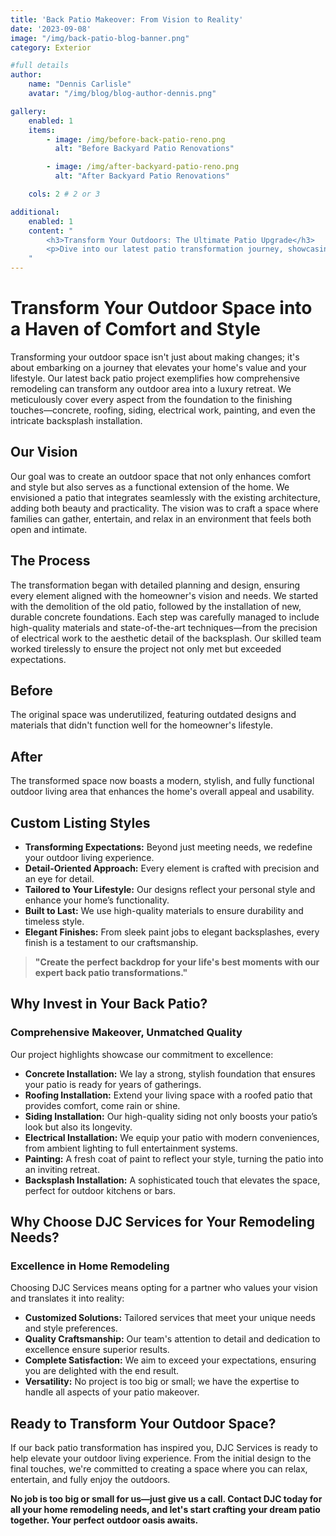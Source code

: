 ```yaml
---
title: 'Back Patio Makeover: From Vision to Reality'
date: '2023-09-08'
image: "/img/back-patio-blog-banner.png"
category: Exterior

#full details
author:
    name: "Dennis Carlisle"
    avatar: "/img/blog/blog-author-dennis.png"

gallery:
    enabled: 1
    items:
        - image: /img/before-back-patio-reno.png
          alt: "Before Backyard Patio Renovations"

        - image: /img/after-backyard-patio-reno.png
          alt: "After Backyard Patio Renovations"

    cols: 2 # 2 or 3

additional:
    enabled: 1
    content: "
        <h3>Transform Your Outdoors: The Ultimate Patio Upgrade</h3>
        <p>Dive into our latest patio transformation journey, showcasing our expertise in creating the perfect outdoor oasis. From durable concrete work to sophisticated electrical installations, learn why DJC is your go-to for seamless, high-quality home improvements.</p>
    "
---
```


# Transform Your Outdoor Space into a Haven of Comfort and Style

Transforming your outdoor space isn't just about making changes; it's about embarking on a journey that elevates your home's value and your lifestyle. Our latest back patio project exemplifies how comprehensive remodeling can transform any outdoor area into a luxury retreat. We meticulously cover every aspect from the foundation to the finishing touches—concrete, roofing, siding, electrical work, painting, and even the intricate backsplash installation.

## Our Vision

Our goal was to create an outdoor space that not only enhances comfort and style but also serves as a functional extension of the home. We envisioned a patio that integrates seamlessly with the existing architecture, adding both beauty and practicality. The vision was to craft a space where families can gather, entertain, and relax in an environment that feels both open and intimate.

## The Process

The transformation began with detailed planning and design, ensuring every element aligned with the homeowner's vision and needs. We started with the demolition of the old patio, followed by the installation of new, durable concrete foundations. Each step was carefully managed to include high-quality materials and state-of-the-art techniques—from the precision of electrical work to the aesthetic detail of the backsplash. Our skilled team worked tirelessly to ensure the project not only met but exceeded expectations.

## Before

The original space was underutilized, featuring outdated designs and materials that didn't function well for the homeowner's lifestyle.

## After

The transformed space now boasts a modern, stylish, and fully functional outdoor living area that enhances the home's overall appeal and usability.

## Custom Listing Styles

- **Transforming Expectations:** Beyond just meeting needs, we redefine your outdoor living experience.
- **Detail-Oriented Approach:** Every element is crafted with precision and an eye for detail.
- **Tailored to Your Lifestyle:** Our designs reflect your personal style and enhance your home’s functionality.
- **Built to Last:** We use high-quality materials to ensure durability and timeless style.
- **Elegant Finishes:** From sleek paint jobs to elegant backsplashes, every finish is a testament to our craftsmanship.

> **"Create the perfect backdrop for your life's best moments with our expert back patio transformations."**

## Why Invest in Your Back Patio?

### Comprehensive Makeover, Unmatched Quality

Our project highlights showcase our commitment to excellence:

- **Concrete Installation:** We lay a strong, stylish foundation that ensures your patio is ready for years of gatherings.
- **Roofing Installation:** Extend your living space with a roofed patio that provides comfort, come rain or shine.
- **Siding Installation:** Our high-quality siding not only boosts your patio’s look but also its longevity.
- **Electrical Installation:** We equip your patio with modern conveniences, from ambient lighting to full entertainment systems.
- **Painting:** A fresh coat of paint to reflect your style, turning the patio into an inviting retreat.
- **Backsplash Installation:** A sophisticated touch that elevates the space, perfect for outdoor kitchens or bars.

## Why Choose DJC Services for Your Remodeling Needs?

### Excellence in Home Remodeling

Choosing DJC Services means opting for a partner who values your vision and translates it into reality:

- **Customized Solutions:** Tailored services that meet your unique needs and style preferences.
- **Quality Craftsmanship:** Our team's attention to detail and dedication to excellence ensure superior results.
- **Complete Satisfaction:** We aim to exceed your expectations, ensuring you are delighted with the end result.
- **Versatility:** No project is too big or small; we have the expertise to handle all aspects of your patio makeover.

## Ready to Transform Your Outdoor Space?

If our back patio transformation has inspired you, DJC Services is ready to help elevate your outdoor living experience. From the initial design to the final touches, we're committed to creating a space where you can relax, entertain, and fully enjoy the outdoors.

**No job is too big or small for us—just give us a call. Contact DJC today for all your home remodeling needs, and let's start crafting your dream patio together. Your perfect outdoor oasis awaits.**
